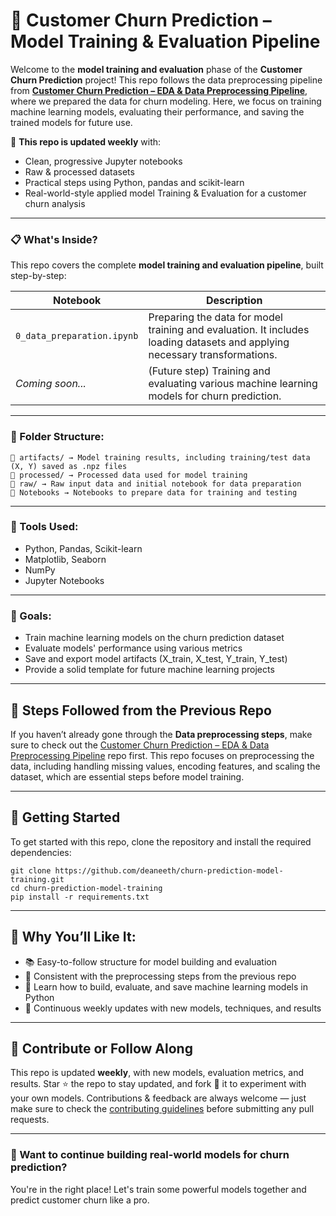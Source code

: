 # 🚀 Customer Churn Prediction – Model Training & Evaluation Pipeline

Welcome to the **model training and evaluation** phase of the **Customer Churn Prediction** project! This repo follows the data preprocessing pipeline from [**Customer Churn Prediction – EDA & Data Preprocessing Pipeline**](https://github.com/deaneeth/churn-prediction-data-pipeline), where we prepared the data for churn modeling. Here, we focus on training machine learning models, evaluating their performance, and saving the trained models for future use.


🚀 **This repo is updated weekly** with:
- Clean, progressive Jupyter notebooks
- Raw & processed datasets
- Practical steps using Python, pandas and scikit-learn
- Real-world-style applied model Training & Evaluation for a customer churn analysis

---

### 📋 What's Inside?

This repo covers the complete **model training and evaluation pipeline**, built step-by-step:

| Notebook                          | Description                                                                                                                 |
|-----------------------------------|-----------------------------------------------------------------------------------------------------------------------------|
| `0_data_preparation.ipynb`        | Preparing the data for model training and evaluation. It includes loading datasets and applying necessary transformations.  |
| *Coming soon...*                  | (Future step) Training and evaluating various machine learning models for churn prediction.                                 |

---

### 📁 Folder Structure:

```
📂 artifacts/ → Model training results, including training/test data (X, Y) saved as .npz files
📂 processed/ → Processed data used for model training
📂 raw/ → Raw input data and initial notebook for data preparation
📓 Notebooks → Notebooks to prepare data for training and testing
```

---

### 🔧 Tools Used:

- Python, Pandas, Scikit-learn
- Matplotlib, Seaborn
- NumPy
- Jupyter Notebooks

---

### 🎯 Goals:

- Train machine learning models on the churn prediction dataset
- Evaluate models' performance using various metrics
- Save and export model artifacts (X_train, X_test, Y_train, Y_test)
- Provide a solid template for future machine learning projects

---

## 📌 Steps Followed from the Previous Repo

If you haven’t already gone through the **Data preprocessing steps**, make sure to check out the [Customer Churn Prediction – EDA & Data Preprocessing Pipeline](https://github.com/deaneeth/churn-prediction-data-pipeline) repo first. This repo focuses on preprocessing the data, including handling missing values, encoding features, and scaling the dataset, which are essential steps before model training.

---

## 🚀 Getting Started

To get started with this repo, clone the repository and install the required dependencies:

```
git clone https://github.com/deaneeth/churn-prediction-model-training.git
cd churn-prediction-model-training
pip install -r requirements.txt
```

---

## 🌟 Why You’ll Like It:

- 📚 Easy-to-follow structure for model building and evaluation
- 🧠 Consistent with the preprocessing steps from the previous repo
- 🧼 Learn how to build, evaluate, and save machine learning models in Python
- 💾 Continuous weekly updates with new models, techniques, and results

---

## 🤝 Contribute or Follow Along

This repo is updated **weekly**, with new models, evaluation metrics, and results. Star ⭐ the repo to stay updated, and fork 🍴 it to experiment with your own models. Contributions & feedback are always welcome — just make sure to check the [contributing guidelines](CONTRIBUTING.md) before submitting any pull requests.

---

### 👀 Want to continue building real-world models for churn prediction?

You're in the right place! Let's train some powerful models together and predict customer churn like a pro.
